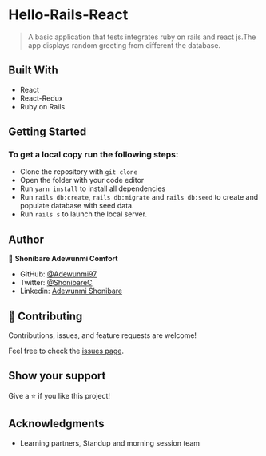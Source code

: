 # Hello-Rails-React
> A basic application that tests integrates ruby on rails and react js.The app displays random greeting from different the database.

## Built With

- React
- React-Redux
- Ruby on Rails

## Getting Started

### To get a local copy run the following steps:

- Clone the repository with `git clone `
- Open the folder with your code editor
- Run `yarn install` to install all dependencies
- Run `rails db:create`, `rails db:migrate` and `rails db:seed` to create and populate database with seed data.
- Run `rails s` to launch the local server.

## Author


👤 **Shonibare Adewunmi Comfort**
- GitHub: [@Adewunmi97](https://github.com/Adewunmi97)
- Twitter: [@ShonibareC](https://twitter.com/ShonibareC)
- Linkedin: [Adewunmi Shonibare](https://www.linkedin.com/in/adewunmi97)

## 🤝 Contributing

Contributions, issues, and feature requests are welcome!

Feel free to check the [issues page]().

## Show your support

Give a ⭐️ if you like this project!

## Acknowledgments

- Learning partners, Standup and morning session team
